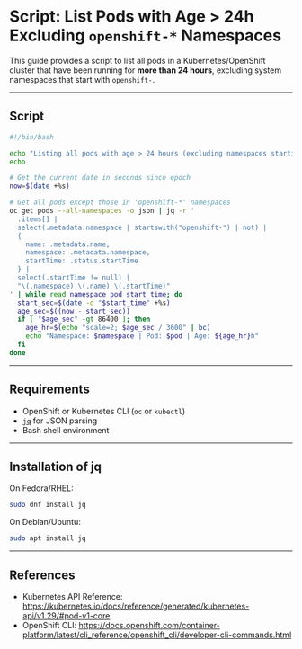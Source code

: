 
# Script: List Pods with Age > 24h Excluding `openshift-*` Namespaces

This guide provides a script to list all pods in a Kubernetes/OpenShift cluster that have been running for **more than 24 hours**, excluding system namespaces that start with `openshift-`.

---

## Script

```bash
#!/bin/bash

echo "Listing all pods with age > 24 hours (excluding namespaces starting with 'openshift-')"
echo

# Get the current date in seconds since epoch
now=$(date +%s)

# Get all pods except those in 'openshift-*' namespaces
oc get pods --all-namespaces -o json | jq -r '
  .items[] |
  select(.metadata.namespace | startswith("openshift-") | not) |
  {
    name: .metadata.name,
    namespace: .metadata.namespace,
    startTime: .status.startTime
  } |
  select(.startTime != null) |
  "\(.namespace) \(.name) \(.startTime)"
' | while read namespace pod start_time; do
  start_sec=$(date -d "$start_time" +%s)
  age_sec=$((now - start_sec))
  if [ "$age_sec" -gt 86400 ]; then
    age_hr=$(echo "scale=2; $age_sec / 3600" | bc)
    echo "Namespace: $namespace | Pod: $pod | Age: ${age_hr}h"
  fi
done
```

---

## Requirements

- OpenShift or Kubernetes CLI (`oc` or `kubectl`)
- [`jq`](https://stedolan.github.io/jq/) for JSON parsing
- Bash shell environment

---

## Installation of jq

On Fedora/RHEL:
```bash
sudo dnf install jq
```

On Debian/Ubuntu:
```bash
sudo apt install jq
```

---

## References

- Kubernetes API Reference: https://kubernetes.io/docs/reference/generated/kubernetes-api/v1.29/#pod-v1-core
- OpenShift CLI: https://docs.openshift.com/container-platform/latest/cli_reference/openshift_cli/developer-cli-commands.html
